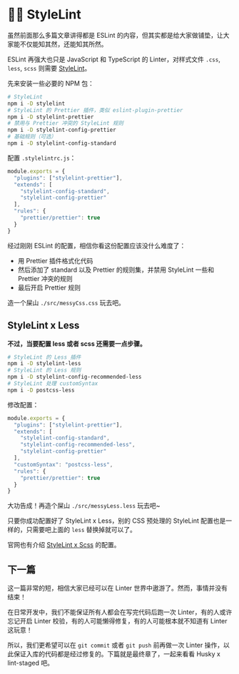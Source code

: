 # 🧜‍♀️ StyleLint

虽然前面那么多篇文章讲得都是 ESLint 的内容，但其实都是给大家做铺垫，让大家能不仅能知其然，还能知其所然。

ESLint 再强大也只是 JavaScript 和 TypeScript 的 Linter，对样式文件 `.css`, `less`, `scss` 则需要 [StyleLint](https://stylelint.io/user-guide/configure/)。

先来安装一些必要的 NPM 包：

```sh
# StyleLint
npm i -D stylelint
# StyleLint 的 Prettier 插件，类似 eslint-plugin-prettier
npm i -D stylelint-prettier
# 禁用与 Prettier 冲突的 StyleLint 规则
npm i -D stylelint-config-prettier
# 基础规则（可选）
npm i -D stylelint-config-standard
```

配置 `.stylelintrc.js`：

```js
module.exports = {
  "plugins": ["stylelint-prettier"],
  "extends": [
    "stylelint-config-standard",
    "stylelint-config-prettier"
  ],
  "rules": {
    "prettier/prettier": true
  }
}
```

经过刚刚 ESLint 的配置，相信你看这份配置应该没什么难度了：

* 用 Prettier 插件格式化代码
* 然后添加了 standard 以及 Prettier 的规则集，并禁用 StyleLint 一些和 Prettier 冲突的规则
* 最后开启 Prettier 规则

造一个屎山 `./src/messyCss.css` 玩去吧。

## StyleLint x Less

**不过，当要配置 less 或者 scss 还需要一点步骤。**

```sh
# StyleLint 的 Less 插件
npm i -D stylelint-less
# StyleLint 的 Less 规则
npm i -D stylelint-config-recommended-less 
# StyleLint 处理 customSyntax
npm i -D postcss-less
```

修改配置：

```js
module.exports = {
  "plugins": ["stylelint-prettier"],
  "extends": [
    "stylelint-config-standard",
    "stylelint-config-recommended-less",
    "stylelint-config-prettier"
  ],
  "customSyntax": "postcss-less",
  "rules": {
    "prettier/prettier": true
  }
}
```

大功告成！再造个屎山 `./src/messyLess.less` 玩去吧~

只要你成功配置好了 StyleLint x Less，别的 CSS 预处理的 StyleLint 配置也是一样的，只需要吧上面的 `less` 替换掉就可以了。

官网也有介绍 [StyleLint x Scss](https://stylelint.io/ "StyleLint 官网") 的配置。

## 下一篇

这一篇非常的短，相信大家已经可以在 Linter 世界中遨游了。然而，事情并没有结束！

在日常开发中，我们不能保证所有人都会在写完代码后跑一次 Linter，有的人或许忘记开启 Linter 校验，有的人可能懒得修复，有的人可能根本就不知道有 Linter 这玩意！

所以，我们更希望可以在 `git commit` 或者 `git push` 前再做一次 Linter 操作，以此保证入库的代码都是经过修复的。下篇就是最终章了，一起来看看 Husky x lint-staged 吧。

